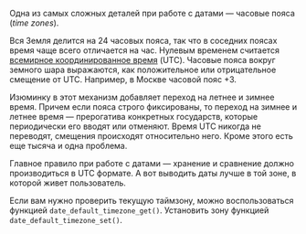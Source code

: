 Одна из самых сложных деталей при работе с датами — часовые пояса (_time zones_).

Вся Земля делится на 24 часовых пояса, так что в соседних поясах время чаще всего отличается на час. Нулевым временем считается [всемирное координированное время](https://ru.wikipedia.org/wiki/Всемирное_координированное_время) (UTC). Часовые пояса вокруг земного шара выражаются, как положительное или отрицательное смещение от UTC. Например, в Москве часовой пояс +3.

Изюминку в этот механизм добавляет переход на летнее и зимнее время. Причем если пояса строго фиксированы, то переход на зимнее и летнее время — прерогатива конкретных государств, которые периодически его вводят или отменяют. Время UTC никогда не переводят, смещения происходят относительно него. Кроме этого есть еще тысяча и одна проблема.

Главное правило при работе с датами — хранение и сравнение должно производиться в UTC формате. А вот выводить даты лучше в той зоне, в которой живет пользователь.

Если вам нужно проверить текущую таймзону, можно воспользоваться функцией `date_default_timezone_get()`. Установить зону функцией `date_default_timezone_set()`.

